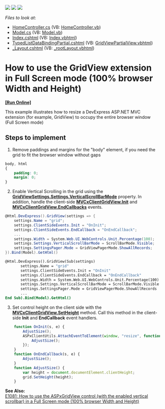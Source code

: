 <!-- default badges list -->
![](https://img.shields.io/endpoint?url=https://codecentral.devexpress.com/api/v1/VersionRange/128551978/18.1.3%2B)
[![](https://img.shields.io/badge/Open_in_DevExpress_Support_Center-FF7200?style=flat-square&logo=DevExpress&logoColor=white)](https://supportcenter.devexpress.com/ticket/details/T830635)
[![](https://img.shields.io/badge/📖_How_to_use_DevExpress_Examples-e9f6fc?style=flat-square)](https://docs.devexpress.com/GeneralInformation/403183)
<!-- default badges end -->
<!-- default file list -->
*Files to look at*:

* [HomeController.cs](./CS/CS/Controllers/HomeController.cs) (VB: [HomeController.vb](./VB/VB/Controllers/HomeController.vb))
* [Model.cs](./CS/CS/Models/Model.cs) (VB: [Model.vb](./VB/VB/Models/Model.vb))
* [Index.cshtml](./CS/CS/Views/Home/Index.cshtml) (VB: [Index.vbhtml](./VB/VB/Views/Home/Index.vbhtml))
* [TypedListDataBindingPartial.cshtml](./CS/CS/Views/Home/TypedListDataBindingPartial.cshtml) (VB: [GridViewPartialView.vbhtml](./VB/VB/Views/Home/GridViewPartialView.vbhtml))
* [_Layout.cshtml](./CS/CS/Views/Shared/_Layout.cshtml) (VB: [_rootLayout.vbhtml](./VB/VB/Views/Shared/_rootLayout.vbhtml))
<!-- default file list end -->
# How to use the GridView extension in Full Screen mode (100% browser Width and Height)
<!-- run online -->
**[[Run Online]](https://codecentral.devexpress.com/100/)**
<!-- run online end -->


<p>This example illustrates how to resize a DevExpress ASP.NET MVC extension (for example, GridView) to occupy the entire browser window (Full Screen mode)

## Steps to implement

1) Remove paddings and margins for the "body" element, if you need the grid to fit the browser window without gaps
```css
body, html
{
    padding: 0;
    margin: 0;
}
```

2) Enable Vertical Scrolling in the grid using the [**GridViewSettings.Settings.VerticalScrollBarMode**](https://documentation.devexpress.com/AspNet/DevExpress.Web.ASPxGridSettings.VerticalScrollBarMode.property) property. In addition, handle the client-side [**MVCxClientGridView.Init**](https://documentation.devexpress.com/AspNet/DevExpress.Web.Scripts.ASPxClientControlBase.Init.event) and [**MVCxClientGridView.EndCallbacks**](https://documentation.devexpress.com/AspNet/DevExpress.Web.Scripts.ASPxClientGridView.EndCallback.event) events. 
```cs
@Html.DevExpress().GridView(settings => {
    settings.Name = "grid";
    settings.ClientSideEvents.Init = "OnInit";
    settings.ClientSideEvents.EndCallback = "OnEndCallback";
    ...
    settings.Width = System.Web.UI.WebControls.Unit.Percentage(100);
    settings.Settings.VerticalScrollBarMode = ScrollBarMode.Visible;
    settings.SettingsPager.Mode = GridViewPagerMode.ShowAllRecords;
}).Bind(Model).GetHtml()
```
```vb
@Html.DevExpress().GridView(Sub(settings)
       settings.Name = "grid"
       settings.ClientSideEvents.Init = "OnInit"
       settings.ClientSideEvents.EndCallback = "OnEndCallback"                          
       settings.Width = System.Web.UI.WebControls.Unit.Percentage(100)
       settings.Settings.VerticalScrollBarMode = ScrollBarMode.Visible                  
       settings.SettingsPager.Mode = GridViewPagerMode.ShowAllRecords                   
       ...
End Sub).Bind(Model).GetHtml()
```
3) Set control height on the client side with the [**MVCxClientGridView.SetHeight**](https://documentation.devexpress.com/AspNet/DevExpress.Web.Scripts.ASPxClientControl.SetHeight.method) method. Call this method in the client-side **Init** and **EndCallback** event handlers.

```js
    function OnInit(s, e) {
        AdjustSize();
        ASPxClientUtils.AttachEventToElement(window, "resize", function (evt) {
            AdjustSize();
        });
    }
    function OnEndCallback(s, e) {
        AdjustSize();
    }
    function AdjustSize() {
        var height = document.documentElement.clientHeight;
        grid.SetHeight(height);
    }
```

<p><strong>See Also:</strong><br />
<a href="https://www.devexpress.com/Support/Center/p/E1081">E1081: How to use the ASPxGridView control (with the enabled vertical scrollbar) in a Full Screen mode (100% browser Width and Height)</a><br />

<br/>


